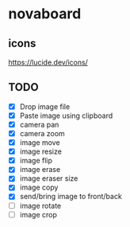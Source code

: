 # novaboard

## icons
https://lucide.dev/icons/

## TODO
- [x] Drop image file
- [x] Paste image using clipboard
- [x] camera pan
- [x] camera zoom
- [x] image move
- [x] image resize
- [x] image flip
- [x] image erase
- [x] image eraser size
- [x] image copy
- [x] send/bring image to front/back
- [ ] image rotate
- [ ] image crop
